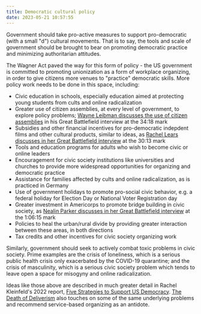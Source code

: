 ```yaml
---
title: Democratic cultural policy
date: 2023-05-21 10:57:55
---
```


Government should take pro-active measures to support pro-democratic (with a small "d") cultural movements. That is to say, the tools and scale of government should be brought to bear on promoting democratic practice and minimizing authoritarian attitudes.

The Wagner Act paved the way for this form of policy - the US government is committed to promoting unionization as a form of workplace organizing, in order to give citizens more venues to "practice" democratic skills. More policy work needs to be done in this space, including:

* Civic education in schools, especially education aimed at protecting young students from cults and online radicalization
* Greater use of citizen assemblies, at every level of government, to explore policy problems; [Wayne Leibman discusses the use of citizen assemblies](http://www.resistancedashboard.com/node/1093) in his Great Battlefield interview at the 34:18 mark
* Subsidies and other financial incentives for pro-democratic indepdent films and other cultural products, similar to ideas, as [Rachel Lears discusses in her Great Battlefield interview](https://www.resistancedashboard.com/node/1139) at the 30:13 mark
* Tools and education programs for adults who wish to become civic or online leaders
* Encouragement for civic society institutions like universities and churches to provide more widespread opportunities for organizing and democratic practice
* Assistance for families affected by cults and online radicalization, as is practiced in Germany
* Use of government holidays to promote pro-social civic behavior, e.g. a federal holiday for Election Day or National Voter Registration day
* Greater investment in Americorps to promote bridge building in civic society, as [Nealin Parker discusses in her Great Battlefield interview](http://www.resistancedashboard.com/node/1051) at the 1:06:15 mark
* Policies to heal the urban/rural divide by providing greater interaction between these areas, in both directions
* Tax credits and other incentives for civic society organizing work

Similarly, government should seek to actively combat toxic problems in civic society. Prime examples are the crisis of loneliness, which is a serious public health crisis only exacerbated by the COVID-19 quarantine; and the crisis of masculinity, which is a serious civic society problem which tends to leave open a space for misogyny and online radicalization.

Ideas like those above are described in much greater detail in Rachel Kleinfeld's 2022 report, [Five Strategies to Support US Democracy](https://carnegieendowment.org/2022/09/15/five-strategies-to-support-u.s.-democracy-pub-87918). [The Death of Deliverism](https://democracyjournal.org/arguments/the-death-of-deliverism/) also touches on some of the same underlying problems and recommend service-based organizing as an antidote.